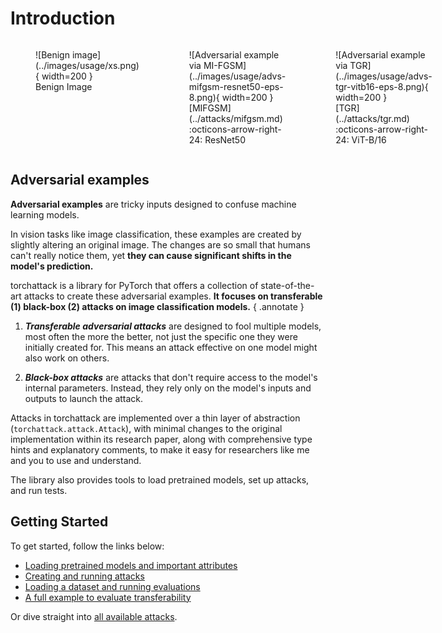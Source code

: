 # Introduction

<div markdown style="display: flex; justify-content: space-around;">
<figure markdown="span">
    ![Benign image](../images/usage/xs.png){ width=200 }
    <figcaption>Benign Image</figcaption>
</figure>
<figure markdown="span">
    ![Adversarial example via MI-FGSM](../images/usage/advs-mifgsm-resnet50-eps-8.png){ width=200 }
    <figcaption markdown>[MIFGSM](../attacks/mifgsm.md) :octicons-arrow-right-24: ResNet50</figcaption>
</figure>
<figure markdown="span">
    ![Adversarial example via TGR](../images/usage/advs-tgr-vitb16-eps-8.png){ width=200 }
    <figcaption markdown>[TGR](../attacks/tgr.md) :octicons-arrow-right-24: ViT-B/16</figcaption>
</figure>
</div>

## Adversarial examples

**Adversarial examples** are tricky inputs designed to confuse machine learning models.

In vision tasks like image classification, these examples are created by slightly altering an original image. The changes are so small that humans can't really notice them, yet **they can cause significant shifts in the model's prediction.**

torchattack is a library for PyTorch that offers a collection of state-of-the-art attacks to create these adversarial examples. **It focuses on transferable (1) black-box (2) attacks on image classification models.**
{ .annotate }

1. **_Transferable adversarial attacks_** are designed to fool multiple models, most often the more the better, not just the specific one they were initially created for. This means an attack effective on one model might also work on others.

2. **_Black-box attacks_** are attacks that don't require access to the model's internal parameters. Instead, they rely only on the model's inputs and outputs to launch the attack.

Attacks in torchattack are implemented over a thin layer of abstraction (`torchattack.attack.Attack`), with minimal changes to the original implementation within its research paper, along with comprehensive type hints and explanatory comments, to make it easy for researchers like me and you to use and understand.

The library also provides tools to load pretrained models, set up attacks, and run tests.

## Getting Started

To get started, follow the links below:

- [Loading pretrained models and important attributes](attack-model.md)
- [Creating and running attacks](attack-creation.md)
- [Loading a dataset and running evaluations](attack-evaluation.md)
- [A full example to evaluate transferability](putting-it-all-together.md)

Or dive straight into [all available attacks](../attacks/index.md).
